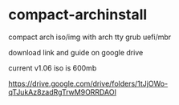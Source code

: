 # compact-archinstall
compact arch iso/img with arch tty grub uefi/mbr

download link and guide on google drive

current v1.06 iso is 600mb

https://drive.google.com/drive/folders/1tJjOWo-qTJukAz8zadRgTrwM9ORRDAOI
